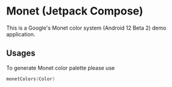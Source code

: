 # Monet (Jetpack Compose)

This is a Google's Monet color system (Android 12 Beta 2) demo application.

## Usages

To generate Monet color palette please use

```kotlin
monetColors(Color)
```
